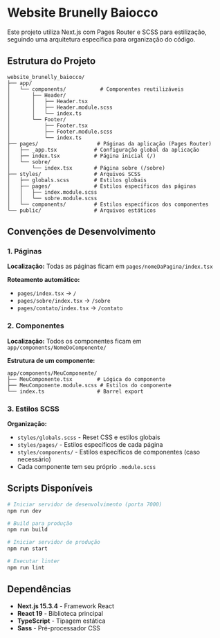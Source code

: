 # Website Brunelly Baiocco

Este projeto utiliza Next.js com Pages Router e SCSS para estilização, seguindo uma arquitetura específica para organização do código.

## Estrutura do Projeto

```
website_brunelly_baiocco/
├── app/
│   └── components/           # Componentes reutilizáveis
│       ├── Header/
│       │   ├── Header.tsx
│       │   ├── Header.module.scss
│       │   └── index.ts
│       └── Footer/
│           ├── Footer.tsx
│           ├── Footer.module.scss
│           └── index.ts
├── pages/                   # Páginas da aplicação (Pages Router)
│   ├── _app.tsx            # Configuração global da aplicação
│   ├── index.tsx           # Página inicial (/)
│   └── sobre/
│       └── index.tsx       # Página sobre (/sobre)
├── styles/                 # Arquivos SCSS
│   ├── globals.scss        # Estilos globais
│   ├── pages/              # Estilos específicos das páginas
│   │   ├── index.module.scss
│   │   └── sobre.module.scss
│   └── components/         # Estilos específicos dos componentes
└── public/                 # Arquivos estáticos
```

## Convenções de Desenvolvimento

### 1. Páginas

**Localização:** Todas as páginas ficam em `pages/nomeDaPagina/index.tsx`

**Roteamento automático:**
- `pages/index.tsx` → `/`
- `pages/sobre/index.tsx` → `/sobre`
- `pages/contato/index.tsx` → `/contato`

### 2. Componentes

**Localização:** Todos os componentes ficam em `app/components/NomeDoComponente/`

**Estrutura de um componente:**
```
app/components/MeuComponente/
├── MeuComponente.tsx        # Lógica do componente
├── MeuComponente.module.scss # Estilos do componente
└── index.ts                 # Barrel export
```

### 3. Estilos SCSS

**Organização:**
- `styles/globals.scss` - Reset CSS e estilos globais
- `styles/pages/` - Estilos específicos de cada página
- `styles/components/` - Estilos específicos de componentes (caso necessário)
- Cada componente tem seu próprio `.module.scss`


## Scripts Disponíveis

```bash
# Iniciar servidor de desenvolvimento (porta 7000)
npm run dev

# Build para produção
npm run build

# Iniciar servidor de produção
npm run start

# Executar linter
npm run lint
```

## Dependências

- **Next.js 15.3.4** - Framework React
- **React 19** - Biblioteca principal
- **TypeScript** - Tipagem estática
- **Sass** - Pré-processador CSS
